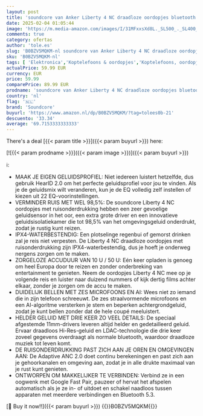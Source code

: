 ```yaml
---
layout: post
title: 'soundcore van Anker Liberty 4 NC draadloze oordopjes bluetooth met 98 5% ruisonderdrukking  adaptieve ruisonderdrukking voor oren en omgeving  Hi-Res-geluid  50u-accu  draadloos opladen  Bluetooth 5.3'
date: 2025-02-04 01:05:44
image: 'https://m.media-amazon.com/images/I/31MFxxsXd8L._SL500_._SL400_.jpg'
comments: true
category: ofertas
author: 'tole.es'
slug: 'B0BZV5MQKM-nl soundcore van Anker Liberty 4 NC draadloze oordopjes...'
sku: 'B0BZV5MQKM-nl'
tags: [ 'Elektronica','Koptelefoons & oordopjes','Koptelefoons, oordopjes & accessoires','Oordopjes','soundcore','🇳🇱', ]
actualPrice: 59.99 EUR
currency: EUR
price: 59.99
comparePrice: 89.99 EUR
prodname: 'soundcore van Anker Liberty 4 NC draadloze oordopjes bluetooth met 98 5% ruisonderdrukking  adaptieve ruisonderdrukking voor oren en omgeving  Hi-Res-geluid  50u-accu  draadloos opladen  Bluetooth 5.3'
country: 'nl'
flag: '🇳🇱'
brand: 'Soundcore'
buyurl: 'https://www.amazon.nl/dp/B0BZV5MQKM/?tag=tolees0b-21'
descuento: '33.34'
average: '69.7153333333333'
---
```


There's a deal [{{< param title >}}]({{< param buyurl >}})  here:

[![{{< param prodname >}}]({{< param image >}})]({{< param buyurl >}})

ℹ️:

- MAAK JE EIGEN GELUIDSPROFIEL: Niet iedereen luistert hetzelfde, dus gebruik HearID 2.0 om het perfecte geluidsprofiel voor jou te vinden. Als je de geluidsmix wilt veranderen, kun je de EQ volledig zelf instellen of kiezen uit 22 EQ-voorinstellingen.
- VERMINDER RUIS MET WEL 98,5%: De soundcore Liberty 4 NC oordopjes met ruisonderdrukking hebben een zeer gevoelige geluidsensor in het oor, een extra grote driver en een innovatieve geluidsisolatiekamer die tot 98,5% van het omgevingsgeluid onderdrukt, zodat je rustig kunt reizen.
- IPX4-WATERBESTENDIG: Een plotselinge regenbui of gemorst drinken zal je reis niet verpesten. De Liberty 4 NC draadloze oordopjes met ruisonderdrukking zijn IPX4-waterbestendig, dus je hoeft je onderweg nergens zorgen om te maken.
- ZORGELOZE ACCUDUUR VAN 10 U / 50 U: Eén keer opladen is genoeg om heel Europa door te reizen en zonder onderbreking van entertainment te genieten. Neem de oordopjes Liberty 4 NC mee op je volgende reis en luister naar duizend nummers of kijk dertig films achter elkaar, zonder je zorgen om de accu te maken.
- DUIDELIJK BELLEN MET ZES MICROFOONS EN AI: Wees niet zo iemand die in zijn telefoon schreeuwt. De zes straalvormende microfoons en een AI-algoritme versterken je stem en beperken achtergrondgeluid, zodat je kunt bellen zonder dat de hele coupé meeluistert.
- HELDER GELUID MET DRIE KEER ZO VEEL DETAILS: De speciaal afgestemde 11mm-drivers leveren altijd helder en gedetailleerd geluid. Ervaar draadloos Hi-Res-geluid en LDAC-technologie die drie keer zoveel gegevens overdraagt als normale bluetooth, waardoor draadloze muziek tot leven komt.
- DE RUISONDERDRUKKING PAST ZICH AAN JE OREN EN OMGEVINGEN AAN: De Adaptive ANC 2.0 doet continu berekeningen en past zich aan je gehoorkanalen en omgeving aan, zodat je in alle drukte maximaal van je rust kunt genieten.
- ONTWORPEN OM MAKKELIJKER TE VERBINDEN: Verbind ze in een oogwenk met Google Fast Pair, pauzeer of hervat het afspelen automatisch als je ze in- of uitdoet en schakel naadloos tussen apparaten met meerdere verbindingen en Bluetooth 5.3.

[🛒 Buy it now!!]({{< param buyurl >}})
{{<world>}}B0BZV5MQKM{{</world>}}
